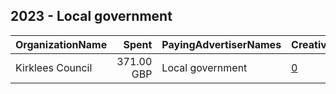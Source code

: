 ## 2023 - Local government 
|OrganizationName|Spent|PayingAdvertiserNames|CreativeUrls|Impressions|Genders|AgeBrackets|CountryCodes|BillingAddresses|CandidateBallotInformation|
|:---|---:|:---|:---|---:|:---|:---|:---|:---|:---|
|Kirklees Council|371.00 GBP|Local government|[0](https://www.snap.com/political-ads/asset/c19e53a4a5bc72e82232467309f19d18599664cec48e0addc04e7ec76f712624?mediaType=mp4)|128,678||18+|united kingdom|GB||
